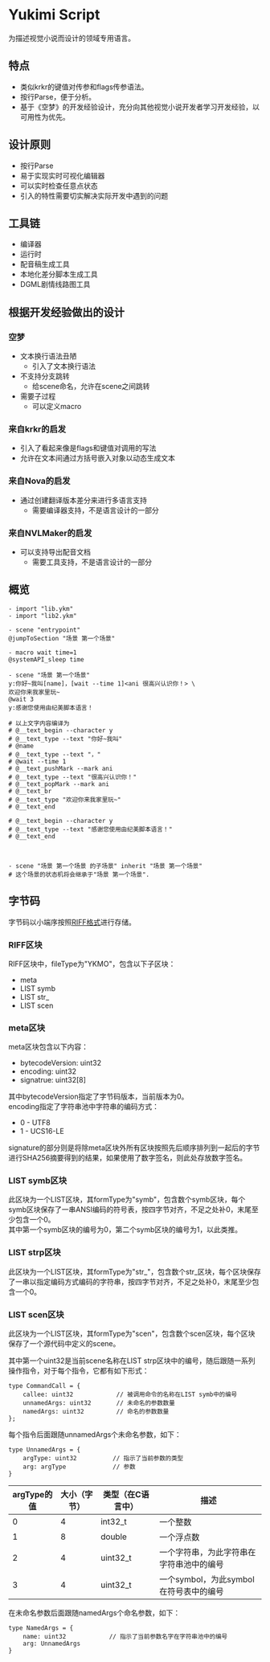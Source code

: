 # Yukimi Script

为描述视觉小说而设计的领域专用语言。

## 特点
* 类似krkr的键值对传参和flags传参语法。
* 按行Parse，便于分析。
* 基于《空梦》的开发经验设计，充分向其他视觉小说开发者学习开发经验，以可用性为优先。

## 设计原则
* 按行Parse
* 易于实现实时可视化编辑器
* 可以实时检查任意点状态
* 引入的特性需要切实解决实际开发中遇到的问题

## 工具链
* 编译器
* 运行时
* 配音稿生成工具
* 本地化差分脚本生成工具
* DGML剧情线路图工具

## 根据开发经验做出的设计
### 空梦
* 文本换行语法丑陋
    - 引入了文本换行语法
* 不支持分支跳转
    - 给scene命名，允许在scene之间跳转
* 需要子过程
    - 可以定义macro

### 来自krkr的启发
* 引入了看起来像是flags和键值对调用的写法
* 允许在文本间通过方括号嵌入对象以动态生成文本
    
### 来自Nova的启发
* 通过创建翻译版本差分来进行多语言支持
    - 需要编译器支持，不是语言设计的一部分

### 来自NVLMaker的启发
* 可以支持导出配音文档
    - 需要工具支持，不是语言设计的一部分


## 概览

```
- import "lib.ykm"
- import "lib2.ykm"

- scene "entrypoint"
@jumpToSection "场景 第一个场景"

- macro wait time=1
@systemAPI_sleep time

- scene "场景 第一个场景"
y:你好~我叫[name]，[wait --time 1]<ani 很高兴认识你！> \
欢迎你来我家里玩~
@wait 3
y:感谢您使用由纪美脚本语言！

# 以上文字内容编译为
# @__text_begin --character y
# @__text_type --text "你好~我叫"
# @name
# @__text_type --text "，"
# @wait --time 1
# @__text_pushMark --mark ani
# @__text_type --text "很高兴认识你！"
# @__text_popMark --mark ani
# @__text_br
# @__text_type "欢迎你来我家里玩~"
# @__text_end

# @__text_begin --character y
# @__text_type --text "感谢您使用由纪美脚本语言！"
# @__text_end



- scene "场景 第一个场景 的子场景" inherit "场景 第一个场景"
# 这个场景的状态机将会继承于"场景 第一个场景".

```


## 字节码

字节码以小端序按照[RIFF格式](https://docs.microsoft.com/zh-cn/windows/win32/directshow/avi-riff-file-reference)进行存储。

### RIFF区块
RIFF区块中，fileType为"YKMO"，包含以下子区块：
* meta
* LIST symb
* LIST str_
* LIST scen

### meta区块
meta区块包含以下内容：
* bytecodeVersion: uint32    
* encoding: uint32
* signatrue: uint32[8]

其中bytecodeVersion指定了字节码版本，当前版本为0。    
encoding指定了字符串池中字符串的编码方式：
* 0 - UTF8
* 1 - UCS16-LE

signature的部分则是将除meta区块外所有区块按照先后顺序排列到一起后的字节进行SHA256摘要得到的结果，如果使用了数字签名，则此处存放数字签名。

### LIST symb区块
此区块为一个LIST区块，其formType为"symb"，包含数个symb区块，每个symb区块保存了一串ANSI编码的符号表，按四字节对齐，不足之处补0，末尾至少包含一个0。  
其中第一个symb区块的编号为0，第二个symb区块的编号为1，以此类推。

### LIST strp区块
此区块为一个LIST区块，其formType为"str_"，包含数个str_区块，每个区块保存了一串以指定编码方式编码的字符串，按四字节对齐，不足之处补0，末尾至少包含一个0。

### LIST scen区块
此区块为一个LIST区块，其formType为"scen"，包含数个scen区块，每个区块保存了一个源代码中定义的scene。

其中第一个uint32是当前scene名称在LIST strp区块中的编号，随后跟随一系列操作指令，对于每个指令，它都有如下形式：

```
type CommandCall = {
    callee: uint32            // 被调用命令的名称在LIST symb中的编号
    unnamedArgs: uint32       // 未命名的参数数量
    namedArgs: uint32         // 命名的参数数量
};
```

每个指令后面跟随unnamedArgs个未命名参数，如下：

```
type UnnamedArgs = {
    argType: uint32          // 指示了当前参数的类型
    arg: argType             // 参数
}
```

| argType的值 | 大小（字节） | 类型（在C语言中） | 描述 |
| ---------- | ---------- | -------------- | -------------------- |
|          0 |          4 | int32_t        | 一个整数              |
|          1 |          8 | double         | 一个浮点数             |
|          2 |          4 | uint32_t       | 一个字符串，为此字符串在字符串池中的编号 |
|          3 |          4 | uint32_t       | 一个symbol，为此symbol在符号表中的编号|


在未命名参数后面跟随namedArgs个命名参数，如下：
```
type NamedArgs = {
    name: uint32            // 指示了当前参数名字在字符串池中的编号
    arg: UnnamedArgs
}
```

